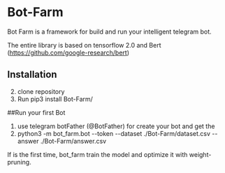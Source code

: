 # Bot-Farm
Bot Farm is a framework for build and run your intelligent telegram bot. 

The entire library is based on tensorflow 2.0 and Bert (https://github.com/google-research/bert)
## Installation
2. clone repository
1. Run pip3 install Bot-Farm/ 

##Run your first Bot
1. use telegram botFather (@BotFather) for create your bot and get the <tokenKey>
2. python3 -m bot_farm.bot --token <tokenKey> --dataset ./Bot-Farm/dataset.csv --answer ./Bot-Farm/answer.csv

If is the first time, bot_farm train the model and optimize it with weight-pruning.

